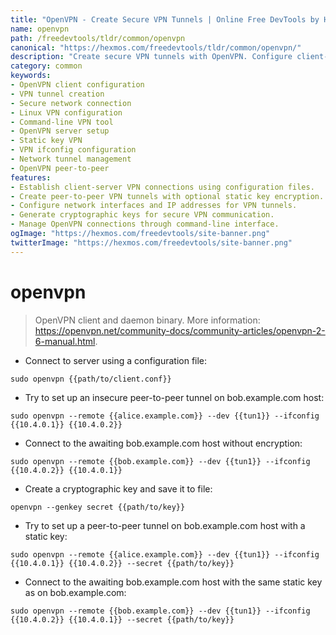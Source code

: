 ```yaml
---
title: "OpenVPN - Create Secure VPN Tunnels | Online Free DevTools by Hexmos"
name: openvpn
path: /freedevtools/tldr/common/openvpn
canonical: "https://hexmos.com/freedevtools/tldr/common/openvpn/"
description: "Create secure VPN tunnels with OpenVPN. Configure client-server and peer-to-peer VPN connections easily using command line. Free online tool, no registration required."
category: common
keywords:
- OpenVPN client configuration
- VPN tunnel creation
- Secure network connection
- Linux VPN configuration
- Command-line VPN tool
- OpenVPN server setup
- Static key VPN
- VPN ifconfig configuration
- Network tunnel management
- OpenVPN peer-to-peer
features:
- Establish client-server VPN connections using configuration files.
- Create peer-to-peer VPN tunnels with optional static key encryption.
- Configure network interfaces and IP addresses for VPN tunnels.
- Generate cryptographic keys for secure VPN communication.
- Manage OpenVPN connections through command-line interface.
ogImage: "https://hexmos.com/freedevtools/site-banner.png"
twitterImage: "https://hexmos.com/freedevtools/site-banner.png"
---
```


# openvpn

> OpenVPN client and daemon binary.
> More information: <https://openvpn.net/community-docs/community-articles/openvpn-2-6-manual.html>.

- Connect to server using a configuration file:

`sudo openvpn {{path/to/client.conf}}`

- Try to set up an insecure peer-to-peer tunnel on bob.example.com host:

`sudo openvpn --remote {{alice.example.com}} --dev {{tun1}} --ifconfig {{10.4.0.1}} {{10.4.0.2}}`

- Connect to the awaiting bob.example.com host without encryption:

`sudo openvpn --remote {{bob.example.com}} --dev {{tun1}} --ifconfig {{10.4.0.2}} {{10.4.0.1}}`

- Create a cryptographic key and save it to file:

`openvpn --genkey secret {{path/to/key}}`

- Try to set up a peer-to-peer tunnel on bob.example.com host with a static key:

`sudo openvpn --remote {{alice.example.com}} --dev {{tun1}} --ifconfig {{10.4.0.1}} {{10.4.0.2}} --secret {{path/to/key}}`

- Connect to the awaiting bob.example.com host with the same static key as on bob.example.com:

`sudo openvpn --remote {{bob.example.com}} --dev {{tun1}} --ifconfig {{10.4.0.2}} {{10.4.0.1}} --secret {{path/to/key}}`
